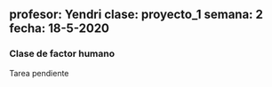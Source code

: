 profesor: Yendri
clase: proyecto_1
semana: 2
fecha: 18-5-2020
---

### Clase de factor humano

Tarea pendiente


